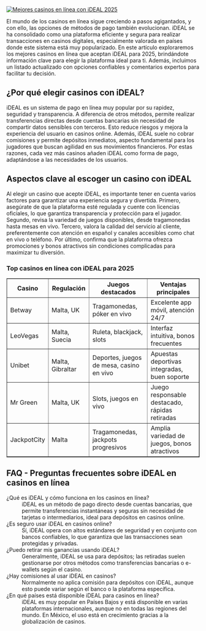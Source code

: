 [![Mejores casinos en línea con iDEAL 2025](https://123-caf.pages.dev/gitsignup.png)](https://vrmoo.ru/Bt82HjjY)

<p>El mundo de los casinos en línea sigue creciendo a pasos agigantados, y con ello, las opciones de métodos de pago también evolucionan. iDEAL se ha consolidado como una plataforma eficiente y segura para realizar transacciones en casinos digitales, especialmente valorada en países donde este sistema está muy popularizado. En este artículo exploraremos los mejores casinos en línea que aceptan iDEAL para 2025, brindándote información clave para elegir la plataforma ideal para ti. Además, incluimos un listado actualizado con opciones confiables y comentarios expertos para facilitar tu decisión.</p>  <h2>¿Por qué elegir casinos con iDEAL?</h2> <p>iDEAL es un sistema de pago en línea muy popular por su rapidez, seguridad y transparencia. A diferencia de otros métodos, permite realizar transferencias directas desde cuentas bancarias sin necesidad de compartir datos sensibles con terceros. Esto reduce riesgos y mejora la experiencia del usuario en casinos online. Además, iDEAL suele no cobrar comisiones y permite depósitos inmediatos, aspecto fundamental para los jugadores que buscan agilidad en sus movimientos financieros. Por estas razones, cada vez más casinos añaden iDEAL como forma de pago, adaptándose a las necesidades de los usuarios.</p>  <h2>Aspectos clave al escoger un casino con iDEAL</h2> <p>Al elegir un casino que acepte iDEAL, es importante tener en cuenta varios factores para garantizar una experiencia segura y divertida. Primero, asegúrate de que la plataforma esté regulada y cuente con licencias oficiales, lo que garantiza transparencia y protección para el jugador. Segundo, revisa la variedad de juegos disponibles, desde tragamonedas hasta mesas en vivo. Tercero, valora la calidad del servicio al cliente, preferentemente con atención en español y canales accesibles como chat en vivo o teléfono. Por último, confirma que la plataforma ofrezca promociones y bonos atractivos sin condiciones complicadas para maximizar tu diversión.</p>  <h3>Top casinos en línea con iDEAL para 2025</h3> <table border="1" cellspacing="0" cellpadding="5">   <thead>     <tr>       <th>Casino</th>       <th>Regulación</th>       <th>Juegos destacados</th>       <th>Ventajas principales</th>     </tr>   </thead>   <tbody>     <tr>       <td>Betway</td>       <td>Malta, UK</td>       <td>Tragamonedas, póker en vivo</td>       <td>Excelente app móvil, atención 24/7</td>     </tr>     <tr>       <td>LeoVegas</td>       <td>Malta, Suecia</td>       <td>Ruleta, blackjack, slots</td>       <td>Interfaz intuitiva, bonos frecuentes</td>     </tr>     <tr>       <td>Unibet</td>       <td>Malta, Gibraltar</td>       <td>Deportes, juegos de mesa, casino en vivo</td>       <td>Apuestas deportivas integradas, buen soporte</td>     </tr>     <tr>       <td>Mr Green</td>       <td>Malta, UK</td>       <td>Slots, juegos en vivo</td>       <td>Juego responsable destacado, rápidas retiradas</td>     </tr>     <tr>       <td>JackpotCity</td>       <td>Malta</td>       <td>Tragamonedas, jackpots progresivos</td>       <td>Amplia variedad de juegos, bonos atractivos</td>     </tr>   </tbody> </table>  <h2>FAQ - Preguntas frecuentes sobre iDEAL en casinos en línea</h2> <dl>   <dt>¿Qué es iDEAL y cómo funciona en los casinos en línea?</dt>   <dd>iDEAL es un método de pago directo desde cuentas bancarias, que permite transferencias instantáneas y seguras sin necesidad de tarjetas o intermediarios, ideal para depósitos en casinos online.</dd>    <dt>¿Es seguro usar iDEAL en casinos online?</dt>   <dd>Sí, iDEAL opera con altos estándares de seguridad y en conjunto con bancos confiables, lo que garantiza que las transacciones sean protegidas y privadas.</dd>    <dt>¿Puedo retirar mis ganancias usando iDEAL?</dt>   <dd>Generalmente, iDEAL se usa para depósitos; las retiradas suelen gestionarse por otros métodos como transferencias bancarias o e-wallets según el casino.</dd>    <dt>¿Hay comisiones al usar iDEAL en casinos?</dt>   <dd>Normalmente no aplica comisión para depósitos con iDEAL, aunque esto puede variar según el banco o la plataforma específica.</dd>    <dt>¿En qué países está disponible iDEAL para casinos en línea?</dt>   <dd>iDEAL es muy popular en Países Bajos y está disponible en varias plataformas internacionales, aunque no en todas las regiones del mundo. En México, el uso está en crecimiento gracias a la globalización de casinos.</dd> </dl>